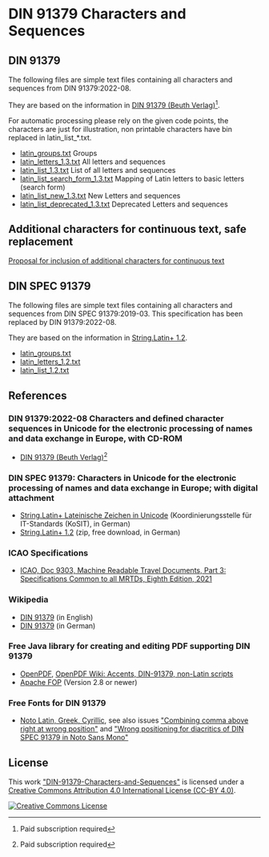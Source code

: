 # DIN 91379 Characters and Sequences
## DIN 91379
The following files are simple text files containing all characters and sequences from DIN 91379:2022-08.

They are based on the information in [DIN 91379 (Beuth Verlag)](https://www.beuth.de/de/norm/din-91379/353496133)[^1].

For automatic processing please rely on the given code points, the characters are just for illustration, non printable characters have bin replaced in latin_list_*.txt.

- [latin_groups.txt](https://github.com/String-Latin/DIN-91379-Characters-and-Sequences/blob/main/latin_groups.txt) Groups
- [latin_letters_1.3.txt](https://github.com/String-Latin/DIN-91379-Characters-and-Sequences/blob/main/latin_letters_1.3.txt) All letters and sequences
- [latin_list_1.3.txt](https://github.com/String-Latin/DIN-91379-Characters-and-Sequences/blob/main/latin_list_1.3.txt) List of all letters and sequences
- [latin_list_search_form_1.3.txt](https://github.com/String-Latin/DIN-91379-Characters-and-Sequences/blob/main/latin_list_search_form_1.3.txt) Mapping of Latin letters to basic letters (search form)
- [latin_list_new_1.3.txt](https://github.com/String-Latin/DIN-91379-Characters-and-Sequences/blob/main/latin_list_new_1.3.txt) New Letters and sequences
- [latin_list_deprecated_1.3.txt](https://github.com/String-Latin/DIN-91379-Characters-and-Sequences/blob/main/latin_list_deprecated_1.3.txt) Deprecated Letters and sequences

## Additional characters for continuous text, safe replacement
[Proposal for inclusion of additional characters for continuous text](https://github.com/String-Latin/DIN-91379-Characters-and-Sequences/blob/main/additional_characters_for_continuous_text.md)

## DIN SPEC 91379
The following files are simple text files containing all characters and sequences from DIN SPEC 91379:2019-03.
This specification has been replaced by DIN 91379:2022-08.

They are based on the information in [String.Latin+ 1.2](https://www.xoev.de/sixcms/media.php/13/StringLatin%2012.zip).

- [latin_groups.txt](https://github.com/String-Latin/DIN-91379-Characters-and-Sequences/blob/main/latin_groups.txt)
- [latin_letters_1.2.txt](https://github.com/String-Latin/DIN-91379-Characters-and-Sequences/blob/main/latin_letters_1.2.txt)
- [latin_list_1.2.txt](https://github.com/String-Latin/DIN-91379-Characters-and-Sequences/blob/main/latin_list_1.2.txt)

## References
### DIN 91379:2022-08 Characters and defined character sequences in Unicode for the electronic processing of names and data exchange in Europe, with CD-ROM
- [DIN 91379 (Beuth Verlag)](https://www.beuth.de/de/norm/din-91379/353496133)[^1]
### DIN SPEC 91379: Characters in Unicode for the electronic processing of names and data exchange in Europe; with digital attachment
- [String.Latin+ Lateinische Zeichen in Unicode](https://www.xoev.de/string-latin-4813) (Koordinierungsstelle für IT-Standards (KoSIT), in German)
- [String.Latin+ 1.2](https://www.xoev.de/sixcms/media.php/13/StringLatin%2012.zip)     (zip, free download, in German)

### ICAO Specifications 
- [ICAO, Doc 9303, Machine Readable Travel Documents, Part 3: Specifications Common to all MRTDs, Eighth Edition, 2021](https://www.icao.int/publications/Documents/9303_p3_cons_en.pdf)

### Wikipedia
- [DIN 91379](https://en.wikipedia.org/wiki/DIN_91379) (in English)
- [DIN 91379](https://de.wikipedia.org/wiki/DIN_91379) (in German)

### Free Java library for creating and editing PDF supporting DIN 91379
- [OpenPDF](https://github.com/LibrePDF/OpenPDF), [OpenPDF Wiki: Accents, DIN-91379, non-Latin scripts](https://github.com/LibrePDF/OpenPDF/wiki/Accents,-DIN-91379,-non-Latin-scripts)
- [Apache FOP](https://github.com/apache/xmlgraphics-fop) (Version 2.8 or newer)

### Free Fonts for DIN 91379
- [Noto Latin, Greek, Cyrillic](https://github.com/notofonts/latin-greek-cyrillic), 
  see also issues ["Combining comma above right at wrong position"](https://github.com/notofonts/latin-greek-cyrillic/issues/33) and
  ["Wrong positioning for diacritics of DIN SPEC 91379 in Noto Sans Mono"](https://github.com/notofonts/latin-greek-cyrillic/issues/1)

## License
This work ["DIN-91379-Characters-and-Sequences"](https://github.com/String-Latin/DIN-91379-Characters-and-Sequences)
is licensed under a [Creative Commons Attribution 4.0 International License (CC-BY 4.0)](http://creativecommons.org/licenses/by/4.0/).

[![Creative Commons License](https://i.creativecommons.org/l/by/4.0/88x31.png)](http://creativecommons.org/licenses/by/4.0/)

[^1]: Paid subscription required
